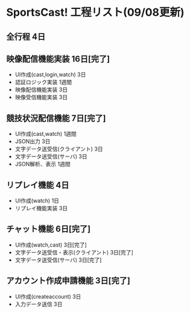 # SportsCast! 工程リスト(09/08更新)

## 全行程	4日

## 映像配信機能実装	16日[完了]

* UI作成(cast,login,watch)	3日
* 認証ロジック実装	1週間
* 映像配信機能実装	3日
* 映像受信機能実装	3日

## 競技状況配信機能	7日[完了]

* UI作成(cast,watch)	1週間
* JSON出力	3日
* 文字データ送受信(クライアント)	3日
* 文字データ送受信(サーバ)	3日
* JSON解析、表示	1週間

## リプレイ機能	4日

* UI作成(watch)	1日
* リプレイ機能実装	3日

## チャット機能	6日[完了]

* UI作成(watch,cast)	3日[完了]
* 文字データ送受信・表示(クライアント)	3日[完了]
* 文字データ送受信(サーバ)	3日[完了]

## アカウント作成申請機能	3日[完了]

* UI作成(createaccount)	3日
* 入力データ送信	3日